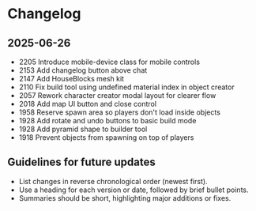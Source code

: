 # Changelog

## 2025-06-26
- 2205 Introduce mobile-device class for mobile controls
- 2153 Add changelog button above chat
- 2147 Add HouseBlocks mesh kit
- 2110 Fix build tool using undefined material index in object creator
- 2057 Rework character creator modal layout for clearer flow
- 2018 Add map UI button and close control
- 1958 Reserve spawn area so players don't load inside objects
- 1928 Add rotate and undo buttons to basic build mode
- 1928 Add pyramid shape to builder tool
- 1918 Prevent objects from spawning on top of players

## Guidelines for future updates
- List changes in reverse chronological order (newest first).
- Use a heading for each version or date, followed by brief bullet points.
- Summaries should be short, highlighting major additions or fixes.
